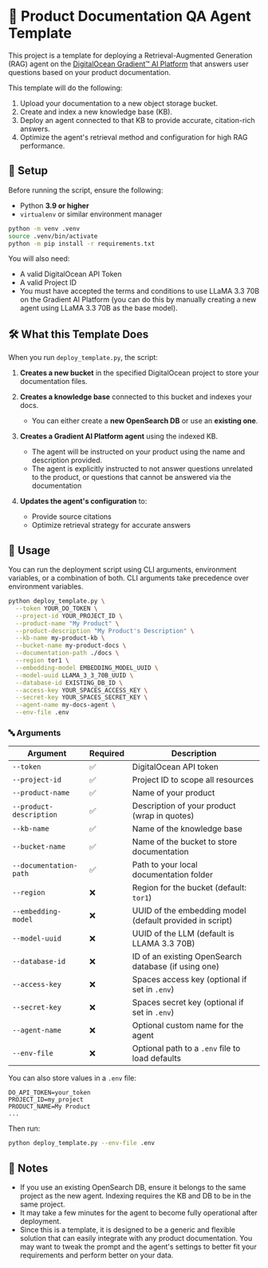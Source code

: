 # 📄 Product Documentation QA Agent Template

This project is a template for deploying a Retrieval-Augmented Generation (RAG) agent on the [DigitalOcean Gradient™ AI Platform](https://www.digitalocean.com/products/gradient) that answers user questions based on your product documentation. 

This template will do the following:

1. Upload your documentation to a new object storage bucket.
2. Create and index a new knowledge base (KB).
3. Deploy an agent connected to that KB to provide accurate, citation-rich answers.
4. Optimize the agent's retrieval method and configuration for high RAG performance.


## 🚀 Setup

Before running the script, ensure the following:

- Python **3.9 or higher**
- `virtualenv` or similar environment manager

```bash
python -m venv .venv
source .venv/bin/activate
python -m pip install -r requirements.txt
````

You will also need:

* A valid DigitalOcean API Token
* A valid Project ID
* You must have accepted the terms and conditions to use LLaMA 3.3 70B on the Gradient AI Platform (you can do this by manually creating a new agent using LLaMA 3.3 70B as the base model).


## 🛠️ What this Template Does

When you run `deploy_template.py`, the script:

1. **Creates a new bucket** in the specified DigitalOcean project to store your documentation files.
2. **Creates a knowledge base** connected to this bucket and indexes your docs.

   * You can either create a **new OpenSearch DB** or use an **existing one**.
3. **Creates a Gradient AI Platform agent** using the indexed KB.

   * The agent will be instructed on your product using the name and description provided.
   * The agent is explicitly instructed to not answer questions unrelated to the product, or questions that cannot be answered via the documentation
4. **Updates the agent's configuration** to:

   * Provide source citations
   * Optimize retrieval strategy for accurate answers


## 🧪 Usage

You can run the deployment script using CLI arguments, environment variables, or a combination of both. CLI arguments take precedence over environment variables.

```bash
python deploy_template.py \
  --token YOUR_DO_TOKEN \
  --project-id YOUR_PROJECT_ID \
  --product-name "My Product" \
  --product-description "My Product's Description" \
  --kb-name my-product-kb \
  --bucket-name my-product-docs \
  --documentation-path ./docs \
  --region tor1 \
  --embedding-model EMBEDDING_MODEL_UUID \
  --model-uuid LLAMA_3_3_70B_UUID \
  --database-id EXISTING_DB_ID \
  --access-key YOUR_SPACES_ACCESS_KEY \
  --secret-key YOUR_SPACES_SECRET_KEY \
  --agent-name my-docs-agent \
  --env-file .env
```

### 🔤 Arguments

| Argument                | Required | Description                                              |
| ----------------------- | -------- | -------------------------------------------------------- |
| `--token`               | ✅        | DigitalOcean API token                                   |
| `--project-id`          | ✅        | Project ID to scope all resources                        |
| `--product-name`        | ✅        | Name of your product                                     |
| `--product-description` | ✅        | Description of your product (wrap in quotes)             |
| `--kb-name`             | ✅        | Name of the knowledge base                               |
| `--bucket-name`         | ✅        | Name of the bucket to store documentation                |
| `--documentation-path`  | ✅        | Path to your local documentation folder                  |
| `--region`              | ❌        | Region for the bucket (default: `tor1`)                  |
| `--embedding-model`     | ❌        | UUID of the embedding model (default provided in script) |
| `--model-uuid`          | ❌        | UUID of the LLM (default is LLAMA 3.3 70B)               |
| `--database-id`         | ❌        | ID of an existing OpenSearch database (if using one)     |
| `--access-key`          | ❌        | Spaces access key (optional if set in `.env`)            |
| `--secret-key`          | ❌        | Spaces secret key (optional if set in `.env`)            |
| `--agent-name`          | ❌        | Optional custom name for the agent                       |
| `--env-file`            | ❌        | Optional path to a `.env` file to load defaults          |

You can also store values in a `.env` file:

```env
DO_API_TOKEN=your_token
PROJECT_ID=my_project
PRODUCT_NAME=My Product
...
```

Then run:

```bash
python deploy_template.py --env-file .env
```



## 📌 Notes

* If you use an existing OpenSearch DB, ensure it belongs to the same project as the new agent. Indexing requires the KB and DB to be in the same project.
* It may take a few minutes for the agent to become fully operational after deployment. 
* Since this is a template, it is designed to be a generic and flexible solution that can easily integrate with any product documentation. You may want to tweak the prompt and the agent's settings to better fit your requirements and perform better on your data.
 

